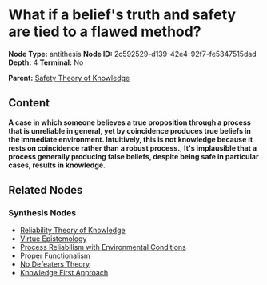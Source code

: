 # What if a belief's truth and safety are tied to a flawed method?

**Node Type:** antithesis
**Node ID:** 2c592529-d139-42e4-92f7-fe5347515dad
**Depth:** 4
**Terminal:** No

**Parent:** [Safety Theory of Knowledge](safety-theory-of-knowledge-synthesis-dd9b7c54-8a98-49b5-be14-3af03b25e341.md)

## Content

**A case in which someone believes a true proposition through a process that is unreliable in general, yet by coincidence produces true beliefs in the immediate environment. Intuitively, this is not knowledge because it rests on coincidence rather than a robust process.**, **It's implausible that a process generally producing false beliefs, despite being safe in particular cases, results in knowledge.**

## Related Nodes

### Synthesis Nodes

- [Reliability Theory of Knowledge](reliability-theory-of-knowledge-synthesis-f6d545a6-39c9-4958-8eff-552c3194d953.md)
- [Virtue Epistemology](virtue-epistemology-synthesis-2bb3f587-faac-497e-99a7-5b9769177c88.md)
- [Process Reliabilism with Environmental Conditions](process-reliabilism-with-environmental-conditions-synthesis-82968c79-937d-47d4-af23-0165a66855bf.md)
- [Proper Functionalism](proper-functionalism-synthesis-d9a970f7-d8ca-45b7-9680-41b961b2ff28.md)
- [No Defeaters Theory](no-defeaters-theory-synthesis-8b408381-a9bd-47d1-922c-578a27dec7b6.md)
- [Knowledge First Approach](knowledge-first-approach-synthesis-333f487b-589c-499e-afb9-7d3587ea08d3.md)

